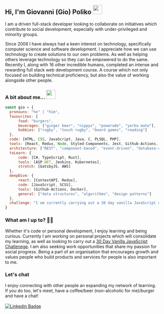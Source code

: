 ## Hi, I'm Giovanni (Gio) Poliko <img src="https://media.giphy.com/media/hvRJCLFzcasrR4ia7z/giphy.gif" width="30px" />

I am a driven full-stack developer looking to collaborate on initiatives which contribute to social development, especially with under-privileged and minority groups.

Since 2008 I have always had a keen interest on technology, specifically computer science and software development. I appreciate how we can use technology to create solutions to our own problems. As well as helping others leverage technology so they can be empowered to do the same. Recently I, along with 16 other incredible humans, completed an intense and rewarding full stack web development course. A course which not only focused on building technical proficiency, but also the value of working alongside other people.

### A bit about me... <img src="https://media.giphy.com/media/fZ91xzFtKWmoJSD4TK/giphy.gif" height="30px" />
```javascript
const gio = {
  pronouns: "he" | "him",
  favourites: {
      food: "burgers",
      beverages: ["ginger beer", "nippys", "powerade", "yerba mate"],
      hobbies: ["rugby", "touch rugby", "board games", "reading"]
  },
  code: [HTML, CSS, JavaScript, Java, C, PLSQL, PHP],
  tools: [React, Redux, Node, Styled-Components, Jest, Github-Actions, MySQL, PostgreSQL, CircleCI, Gitpod],
  architecture: ["REST", "component-based", "event-driven", "database-centric", "blockchain"],
  toLearn: {
      code: [C#, TypeScript, Rust],
      tools: [ASP.NET, Jenkins, Kubernetes],
      stretch: [GatsbyJS, AWS]
  },
  deepDive: {
      react: [ContextAPI, Redux],
      code: [JavaScript, SCSS],
      tools: [Github-Actions, Docker],
      general: ["data structures", "algorithms", "design patterns"]
  },
  challenge: "I am currently carrying out a 30 day vanilla JavaScript coding challenge"
}
```

### What am I up to? 👨‍💻
Whether it's code or personal development, I enjoy learning and being curious. Currently I am working on personal projects which will consolidate my learning, as well as looking to carry out a [30 Day Vanilla JavaScript Challenege](https://javascript30.com/). I am also seeking work opportunities that share my passion for social progress. Being a part of an organisation that encourages growth and values people who build products and services for people is also important to me.

### Let's chat
I enjoy connecting with other people an expanding my network of learning. If you do too, let's meet, have a coffee/beer (non-alcoholic for me)/burger and have a chat!
<br/><br/>
[![Linkedin Badge](https://img.shields.io/badge/-LinkedIn-blue?style=flat-square&logo=Linkedin&logoColor=white&link=https://www.linkedin.com/in/giovannipoliko/)](https://www.linkedin.com/in/giovannipoliko/)
